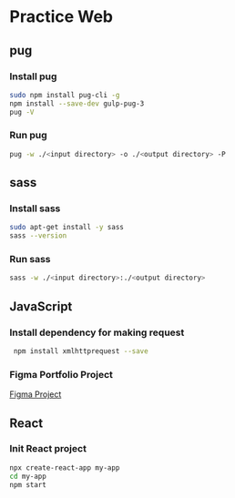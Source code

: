 # Practice Web

## pug

### Install pug

~~~bash
sudo npm install pug-cli -g
npm install --save-dev gulp-pug-3
pug -V
~~~

### Run pug

~~~bash
pug -w ./<input directory> -o ./<output directory> -P
~~~

## sass

### Install sass

~~~bash
sudo apt-get install -y sass
sass --version
~~~

### Run sass

~~~bash
sass -w ./<input directory>:./<output directory>
~~~






## JavaScript

### Install dependency for making request

~~~bash
 npm install xmlhttprequest --save
~~~

### Figma Portfolio Project

[Figma Project](https://www.figma.com/file/OOpjoiqAnc95ZSqMcEAGOV/personal-portfolio-website?node-id=572%3A0 "Figma Project")

## React

### Init React project

~~~bash
npx create-react-app my-app
cd my-app
npm start
~~~